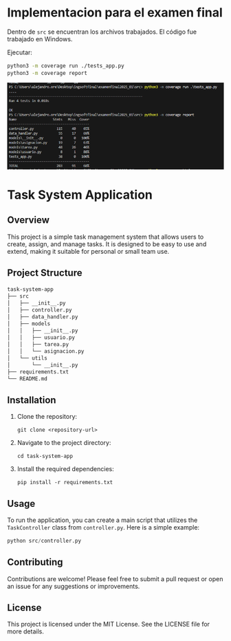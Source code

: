 # Implementacion para el examen final

Dentro de `src` se encuentran los archivos trabajados. El código fue trabajado en Windows.

Ejecutar:

```bash
python3 -m coverage run ./tests_app.py
python3 -m coverage report
```

![coverage](coverage.png)

# Task System Application

## Overview
This project is a simple task management system that allows users to create, assign, and manage tasks. It is designed to be easy to use and extend, making it suitable for personal or small team use.

## Project Structure
```
task-system-app
├── src
│   ├── __init__.py
│   ├── controller.py
│   ├── data_handler.py
│   ├── models
│   │   ├── __init__.py
│   │   ├── usuario.py
│   │   ├── tarea.py
│   │   └── asignacion.py
│   └── utils
│       └── __init__.py
├── requirements.txt
└── README.md
```

## Installation
1. Clone the repository:
   ```
   git clone <repository-url>
   ```
2. Navigate to the project directory:
   ```
   cd task-system-app
   ```
3. Install the required dependencies:
   ```
   pip install -r requirements.txt
   ```

## Usage
To run the application, you can create a main script that utilizes the `TaskController` class from `controller.py`. Here is a simple example:

```python
python src/controller.py
```

## Contributing
Contributions are welcome! Please feel free to submit a pull request or open an issue for any suggestions or improvements.

## License
This project is licensed under the MIT License. See the LICENSE file for more details.

